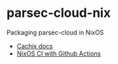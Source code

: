 # parsec-cloud-nix
Packaging parsec-cloud in NixOS

- [Cachix docs](https://docs.cachix.org/)
- [NixOS CI with Github Actions](https://nix.dev/tutorials/nixos/continuous-integration-github-actions)
